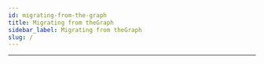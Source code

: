 ```yaml
---
id: migrating-from-the-graph
title: Migrating from theGraph
sidebar_label: Migrating from theGraph
slug: /
---
```




---